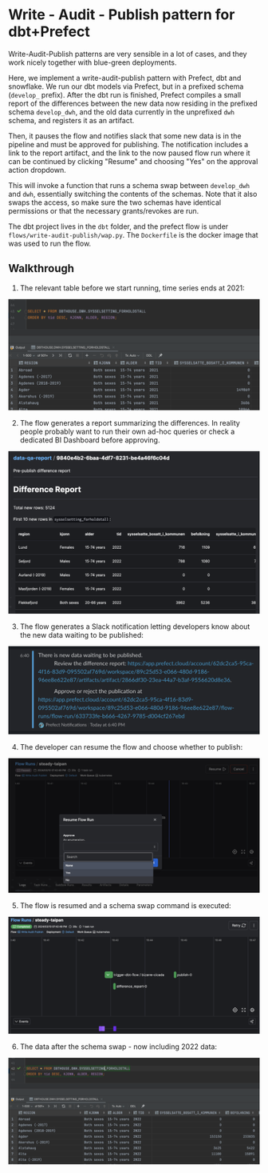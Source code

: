 # Write - Audit - Publish pattern for dbt+Prefect

Write-Audit-Publish patterns are very sensible in a lot of cases, and they work nicely together with blue-green deployments.

Here, we implement a write-audit-publish pattern with Prefect, dbt and snowflake. We run our dbt models via Prefect, but in a prefixed schema (`develop_` prefix). After the dbt run is finished, Prefect compiles a small report of the differences between the new data now residing in the prefixed schema `develop_dwh`, and the old data currently in the unprefixed `dwh` schema, and registers it as an artifact.

Then, it pauses the flow and notifies slack that some new data is in the pipeline and must be approved for publishing. The notification includes a link to the report artifact, and the link to the now paused flow run where it can be continued by clicking "Resume" and choosing "Yes" on the approval action dropdown.

This will invoke a function that runs a schema swap between `develop_dwh` and `dwh`, essentially switching the contents of the schemas. Note that it also swaps the access, so make sure the two schemas have identical permissions or that the necessary grants/revokes are run.

The dbt project lives in the `dbt` folder, and the prefect flow is under `flows/write-audit-publish/wap.py`. The `Dockerfile` is the docker image that was used to run the flow.

## Walkthrough

1. The relevant table before we start running, time series ends at 2021:

![Database before start](images/database_before_swap.png)

2. The flow generates a report summarizing the differences. In reality people probably want to run their own ad-hoc queries or check a dedicated BI Dashboard before approving.

![Markdown report](images/difference_report.png)

3. The flow generates a Slack notification letting developers know about the new data waiting to be published:

![Slack notification](images/slack_notification.png)

4. The developer can resume the flow and choose whether to publish:

![Resume flow and approve publication](images/resume_flow.png)

5. The flow is resumed and a schema swap command is executed:

![Finished flow](images/finished_flow.png)

6. The data after the schema swap - now including 2022 data:

![New data](images/database_after_swap.png)